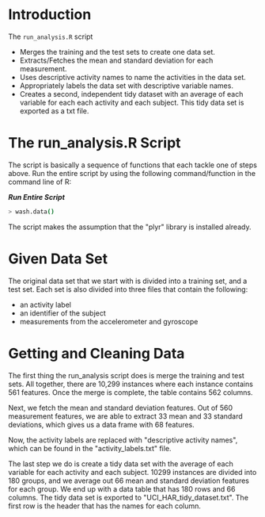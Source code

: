 # Introduction

The `run_analysis.R` script
* Merges the training and the test sets to create one data set.
* Extracts/Fetches the mean and standard deviation for each measurement.
* Uses descriptive activity names to name the activities in the data set.
* Appropriately labels the data set with descriptive variable names.
* Creates a second, independent tidy dataset with an average of each variable
  for each each activity and each subject. This tidy data set is exported as a txt file.
  
# The run_analysis.R Script

The script is basically a sequence of functions that each tackle one of steps above. Run the entire script by using the following command/function in the command line of R:

***Run Entire Script***
```bash
> wash.data()
```

The script makes the assumption that the "plyr" library is installed already.

# Given Data Set 

The original data set that we start with is divided into a training set, and a test set. Each set is also divided into three files that contain the following:
* an activity label
* an identifier of the subject
* measurements from the accelerometer and gyroscope

# Getting and Cleaning Data

The first thing the run_analysis script does is merge the training and test sets.  All together, there are 10,299 instances where each instance contains 561 features. Once the merge is complete, the table contains 562 columns.

Next, we fetch the mean and standard deviation features. Out of 560 measurement features, we are able to extract 33 mean and 33 standard deviations, which gives us a data frame with 68 features.

Now, the activity labels are replaced with "descriptive activity names", which can be found in the "activity_labels.txt" file.

The last step we do is create a tidy data set with the average of each variable for each activity and each subject. 10299 instances are divided into 180 groups, and we average out 66 mean and standard deviation features for each group. We end up with a data table that has 180 rows and 66 columns. The tidy data set is exported to "UCI_HAR_tidy_dataset.txt". The first row is the header that has the names for each column.
